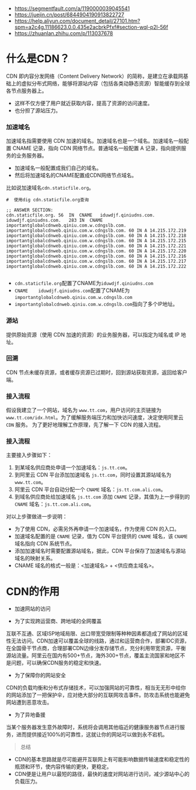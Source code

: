 - https://segmentfault.com/a/1190000039045541
- https://juejin.cn/post/6844904190913822727
- https://help.aliyun.com/document_detail/27101.htm?spm=a2c4g.11186623.0.0.435e2acbrkPfxf#section-wql-p2l-56f
- https://zhuanlan.zhihu.com/p/113037678

# 什么是CDN？
CDN 即内容分发网络（Content Delivery Network）的简称，是建立在承载网基础上的虚拟分布式网络，能够将源站内容（包括各类动静态资源）智能缓存到全球各节点服务器上。

- 这样不仅方便了用户就近获取内容，提高了资源的访问速度。
- 也分担了源站压力。



### 加速域名

加速域名指需要使用 CDN 加速的域名。加速域名也是一个域名。加速域名一般配置 CNAME 记录，指向 CDN 网络节点。普通域名一般配置 A 记录，指向提供服务的业务服务器。

- 加速域名一般配置成我们自己的域名。
- 然后将加速域名的CNAME配置成CDN网络节点域名。

比如说加速域名`cdn.staticfile.org`。

```shell
#  使用dig cdn.staticfile.org查询

;; ANSWER SECTION:
cdn.staticfile.org.	56	IN	CNAME	iduwdjf.qiniudns.com.
iduwdjf.qiniudns.com.	283	IN	CNAME	importantglobalcdnweb.qiniu.com.w.cdngslb.com.
importantglobalcdnweb.qiniu.com.w.cdngslb.com. 60 IN A 14.215.172.219
importantglobalcdnweb.qiniu.com.w.cdngslb.com. 60 IN A 14.215.172.218
importantglobalcdnweb.qiniu.com.w.cdngslb.com. 60 IN A 14.215.172.215
importantglobalcdnweb.qiniu.com.w.cdngslb.com. 60 IN A 14.215.172.221
importantglobalcdnweb.qiniu.com.w.cdngslb.com. 60 IN A 14.215.172.220
importantglobalcdnweb.qiniu.com.w.cdngslb.com. 60 IN A 14.215.172.216
importantglobalcdnweb.qiniu.com.w.cdngslb.com. 60 IN A 14.215.172.217
importantglobalcdnweb.qiniu.com.w.cdngslb.com. 60 IN A 14.215.172.222


```

- `cdn.staticfile.org`配置了CNAME为`iduwdjf.qiniudns.com`
- `CNAME	iduwdjf.qiniudns.com`配置了CNAME为`importantglobalcdnweb.qiniu.com.w.cdngslb.com`
- `importantglobalcdnweb.qiniu.com.w.cdngslb.com`指向了多个IP地址。



### 源站

提供原始资源（使用 CDN 加速的资源）的业务服务器，可以指定为域名或 IP 地址。



### 回溯

CDN 节点未缓存资源，或者缓存资源已过期时，回到源站获取资源，返回给客户端。





### 接入流程

假设我建立了一个网站，域名为 `www.tt.com`，用户访问的主页链接为 `www.tt.com/idx.html`。为了缓解服务端压力和加快访问速度，决定使用阿里云 `CDN` 服务。 为了更好地理解工作原理，先了解一下 CDN 的接入流程。

### 接入流程

主要接入步骤如下：

1. 到某域名供应商处申请一个加速域名：`js.tt.com`。
2. 到阿里云 CDN 平台添加加速域名 `js.tt.com`，同时设置其源站域名为 `www.tt.com`。
3. 阿里云 CDN 平台自动分配一个 `CNAME` 域名：`js.tt.com.ali.com`。
4. 到域名供应商处给加速域名 `js.tt.com` 添加 `CNAME` 记录，其值为上一步得到的 `CNAME` 域名：`js.tt.com.ali.com`。

对以上步骤做进一步说明：

- 为了使用 CDN，必需另外再申请一个加速域名，作为使用 CDN 的入口。
- 加速域名配置的是 `CNAME` 记录，值为 CDN 平台提供的 `CNAME` 域名，该 `CNAME` 域名指向 CDN 系统节点。
- 添加加速域名时需要配置源站域名，据此，CDN 平台保存了加速域名与源站域名的映射关系。
- CNAME 域名的格式一般是：<加速域名> + <供应商主域名>。

### 







# CDN的作用

- 加速网站的访问

- 为了实现跨运营商、跨地域的全网覆盖

互联不互通、区域ISP地域局限、出口带宽受限制等种种因素都造成了网站的区域性无法访问。CDN加速可以覆盖全球的线路，通过和运营商合作，部署IDC资源，在全国骨干节点商，合理部署CDN边缘分发存储节点，充分利用带宽资源，平衡源站流量。阿里云在国内有500+节点，海外300+节点，覆盖主流国家和地区不是问题，可以确保CDN服务的稳定和快速。

- 为了保障你的网站安全

CDN的负载均衡和分布式存储技术，可以加强网站的可靠性，相当无无形中给你的网站添加了一把保护伞，应对绝大部分的互联网攻击事件。防攻击系统也能避免网站遭到恶意攻击。

- 为了异地备援

当某个服务器发生意外故障时，系统将会调用其他临近的健康服务器节点进行服务，进而提供接近100%的可靠性，这就让你的网站可以做到永不宕机。





> 总结

- CDN的基本思路就是尽可能避开互联网上有可能影响数据传输速度和稳定性的瓶颈和环节，使内容传输的更快，更稳定。
- CDN便是让用户以最短的路径，最快的速度对网站进行访问，减少源站中心的负载压力。